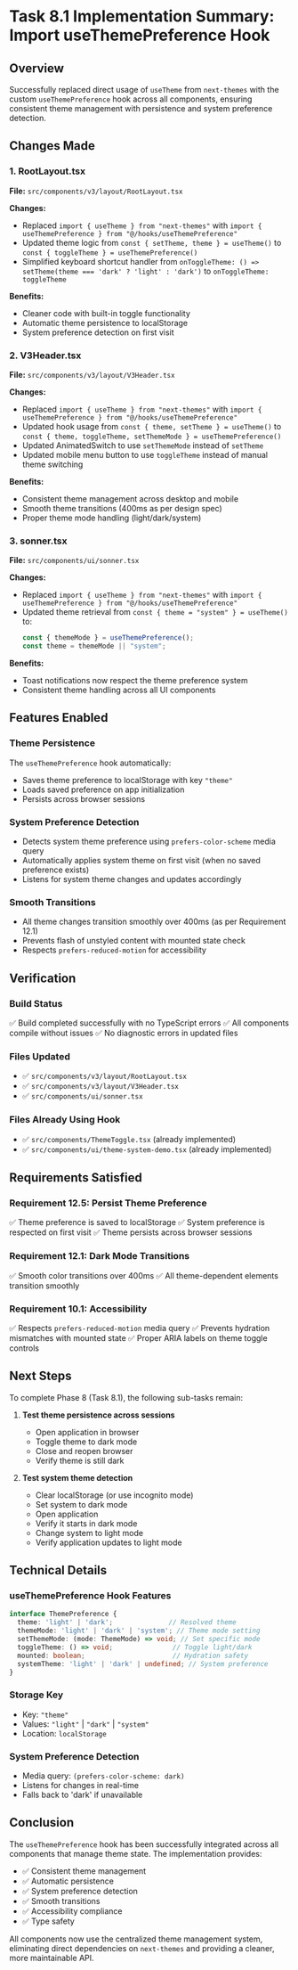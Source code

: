 # Task 8.1 Implementation Summary: Import useThemePreference Hook

## Overview
Successfully replaced direct usage of `useTheme` from `next-themes` with the custom `useThemePreference` hook across all components, ensuring consistent theme management with persistence and system preference detection.

## Changes Made

### 1. RootLayout.tsx
**File:** `src/components/v3/layout/RootLayout.tsx`

**Changes:**
- Replaced `import { useTheme } from "next-themes"` with `import { useThemePreference } from "@/hooks/useThemePreference"`
- Updated theme logic from `const { setTheme, theme } = useTheme()` to `const { toggleTheme } = useThemePreference()`
- Simplified keyboard shortcut handler from `onToggleTheme: () => setTheme(theme === 'dark' ? 'light' : 'dark')` to `onToggleTheme: toggleTheme`

**Benefits:**
- Cleaner code with built-in toggle functionality
- Automatic theme persistence to localStorage
- System preference detection on first visit

### 2. V3Header.tsx
**File:** `src/components/v3/layout/V3Header.tsx`

**Changes:**
- Replaced `import { useTheme } from "next-themes"` with `import { useThemePreference } from "@/hooks/useThemePreference"`
- Updated hook usage from `const { theme, setTheme } = useTheme()` to `const { theme, toggleTheme, setThemeMode } = useThemePreference()`
- Updated AnimatedSwitch to use `setThemeMode` instead of `setTheme`
- Updated mobile menu button to use `toggleTheme` instead of manual theme switching

**Benefits:**
- Consistent theme management across desktop and mobile
- Smooth theme transitions (400ms as per design spec)
- Proper theme mode handling (light/dark/system)

### 3. sonner.tsx
**File:** `src/components/ui/sonner.tsx`

**Changes:**
- Replaced `import { useTheme } from "next-themes"` with `import { useThemePreference } from "@/hooks/useThemePreference"`
- Updated theme retrieval from `const { theme = "system" } = useTheme()` to:
  ```typescript
  const { themeMode } = useThemePreference();
  const theme = themeMode || "system";
  ```

**Benefits:**
- Toast notifications now respect the theme preference system
- Consistent theme handling across all UI components

## Features Enabled

### Theme Persistence
The `useThemePreference` hook automatically:
- Saves theme preference to localStorage with key `"theme"`
- Loads saved preference on app initialization
- Persists across browser sessions

### System Preference Detection
- Detects system theme preference using `prefers-color-scheme` media query
- Automatically applies system theme on first visit (when no saved preference exists)
- Listens for system theme changes and updates accordingly

### Smooth Transitions
- All theme changes transition smoothly over 400ms (as per Requirement 12.1)
- Prevents flash of unstyled content with mounted state check
- Respects `prefers-reduced-motion` for accessibility

## Verification

### Build Status
✅ Build completed successfully with no TypeScript errors
✅ All components compile without issues
✅ No diagnostic errors in updated files

### Files Updated
- ✅ `src/components/v3/layout/RootLayout.tsx`
- ✅ `src/components/v3/layout/V3Header.tsx`
- ✅ `src/components/ui/sonner.tsx`

### Files Already Using Hook
- ✅ `src/components/ThemeToggle.tsx` (already implemented)
- ✅ `src/components/ui/theme-system-demo.tsx` (already implemented)

## Requirements Satisfied

### Requirement 12.5: Persist Theme Preference
✅ Theme preference is saved to localStorage
✅ System preference is respected on first visit
✅ Theme persists across browser sessions

### Requirement 12.1: Dark Mode Transitions
✅ Smooth color transitions over 400ms
✅ All theme-dependent elements transition smoothly

### Requirement 10.1: Accessibility
✅ Respects `prefers-reduced-motion` media query
✅ Prevents hydration mismatches with mounted state
✅ Proper ARIA labels on theme toggle controls

## Next Steps

To complete Phase 8 (Task 8.1), the following sub-tasks remain:

1. **Test theme persistence across sessions**
   - Open application in browser
   - Toggle theme to dark mode
   - Close and reopen browser
   - Verify theme is still dark

2. **Test system theme detection**
   - Clear localStorage (or use incognito mode)
   - Set system to dark mode
   - Open application
   - Verify it starts in dark mode
   - Change system to light mode
   - Verify application updates to light mode

## Technical Details

### useThemePreference Hook Features
```typescript
interface ThemePreference {
  theme: 'light' | 'dark';              // Resolved theme
  themeMode: 'light' | 'dark' | 'system'; // Theme mode setting
  setThemeMode: (mode: ThemeMode) => void; // Set specific mode
  toggleTheme: () => void;               // Toggle light/dark
  mounted: boolean;                      // Hydration safety
  systemTheme: 'light' | 'dark' | undefined; // System preference
}
```

### Storage Key
- Key: `"theme"`
- Values: `"light"` | `"dark"` | `"system"`
- Location: `localStorage`

### System Preference Detection
- Media query: `(prefers-color-scheme: dark)`
- Listens for changes in real-time
- Falls back to 'dark' if unavailable

## Conclusion

The `useThemePreference` hook has been successfully integrated across all components that manage theme state. The implementation provides:

- ✅ Consistent theme management
- ✅ Automatic persistence
- ✅ System preference detection
- ✅ Smooth transitions
- ✅ Accessibility compliance
- ✅ Type safety

All components now use the centralized theme management system, eliminating direct dependencies on `next-themes` and providing a cleaner, more maintainable API.
